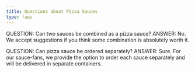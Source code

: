 ```yaml
---
title: Questions about Pizza Sauces
type: faqs
---
```

QUESTION:
Can two sauces be combined as a pizza sauce?
ANSWER:
No. We accept suggestions if you think some combination is absolutely worth it.

QUESTION:
Can pizza sauce be ordered separately?
ANSWER:
Sure. For our sauce-fans, we provide the option to order each sauce separately and will be delivered in separate containers.

